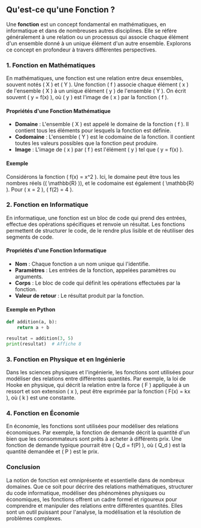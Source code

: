 ## Qu'est-ce qu'une Fonction ?

Une **fonction** est un concept fondamental en mathématiques, en informatique et dans de nombreuses autres disciplines. Elle se réfère généralement à une relation ou un processus qui associe chaque élément d'un ensemble donné à un unique élément d'un autre ensemble. Explorons ce concept en profondeur à travers différentes perspectives.

### 1. Fonction en Mathématiques

En mathématiques, une fonction est une relation entre deux ensembles, souvent notés \( X \) et \( Y \). Une fonction \( f \) associe chaque élément \( x \) de l'ensemble \( X \) à un unique élément \( y \) de l'ensemble \( Y \). On écrit souvent \( y = f(x) \), où \( y \) est l'image de \( x \) par la fonction \( f \).

#### Propriétés d'une Fonction Mathématique

- **Domaine** : L'ensemble \( X \) est appelé le domaine de la fonction \( f \). Il contient tous les éléments pour lesquels la fonction est définie.
- **Codomaine** : L'ensemble \( Y \) est le codomaine de la fonction. Il contient toutes les valeurs possibles que la fonction peut produire.
- **Image** : L'image de \( x \) par \( f \) est l'élément \( y \) tel que \( y = f(x) \).

#### Exemple

Considérons la fonction \( f(x) = x^2 \). Ici, le domaine peut être tous les nombres réels (\( \mathbb{R} \)), et le codomaine est également \( \mathbb{R} \). Pour \( x = 2 \), \( f(2) = 4 \).

### 2. Fonction en Informatique

En informatique, une fonction est un bloc de code qui prend des entrées, effectue des opérations spécifiques et renvoie un résultat. Les fonctions permettent de structurer le code, de le rendre plus lisible et de réutiliser des segments de code.

#### Propriétés d'une Fonction Informatique

- **Nom** : Chaque fonction a un nom unique qui l'identifie.
- **Paramètres** : Les entrées de la fonction, appelées paramètres ou arguments.
- **Corps** : Le bloc de code qui définit les opérations effectuées par la fonction.
- **Valeur de retour** : Le résultat produit par la fonction.

#### Exemple en Python

```python
def addition(a, b):
    return a + b

resultat = addition(3, 5)
print(resultat)  # Affiche 8
```

### 3. Fonction en Physique et en Ingénierie

Dans les sciences physiques et l'ingénierie, les fonctions sont utilisées pour modéliser des relations entre différentes quantités. Par exemple, la loi de Hooke en physique, qui décrit la relation entre la force \( F \) appliquée à un ressort et son extension \( x \), peut être exprimée par la fonction \( F(x) = kx \), où \( k \) est une constante.

### 4. Fonction en Économie

En économie, les fonctions sont utilisées pour modéliser des relations économiques. Par exemple, la fonction de demande décrit la quantité d'un bien que les consommateurs sont prêts à acheter à différents prix. Une fonction de demande typique pourrait être \( Q_d = f(P) \), où \( Q_d \) est la quantité demandée et \( P \) est le prix.

### Conclusion

La notion de fonction est omniprésente et essentielle dans de nombreux domaines. Que ce soit pour décrire des relations mathématiques, structurer du code informatique, modéliser des phénomènes physiques ou économiques, les fonctions offrent un cadre formel et rigoureux pour comprendre et manipuler des relations entre différentes quantités. Elles sont un outil puissant pour l'analyse, la modélisation et la résolution de problèmes complexes.